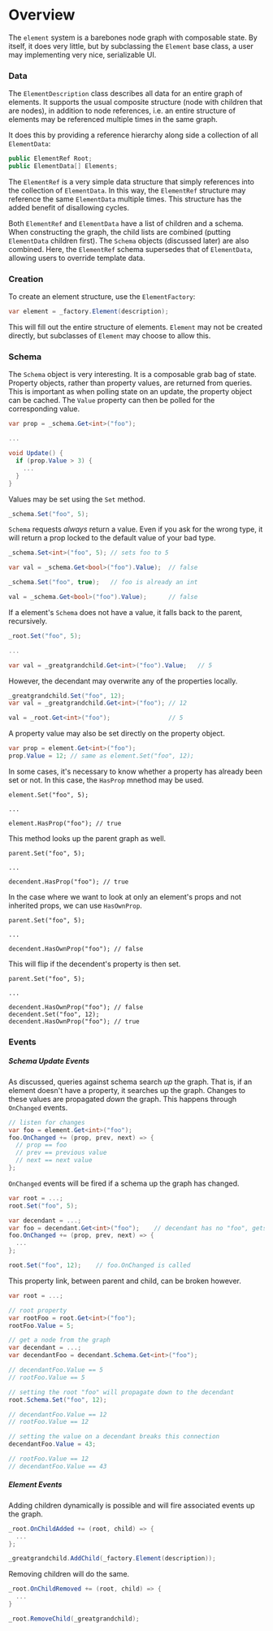 # Overview

The `element` system is a barebones node graph with composable state. By itself, it does very little, but by subclassing the `Element` base class, a user may implementing very nice, serializable UI.

### Data

The `ElementDescription` class describes all data for an entire graph of elements. It supports the usual composite structure (node with children that are nodes), in addition to node references, i.e. an entire structure of elements may be referenced multiple times in the same graph.

It does this by providing a reference hierarchy along side a collection of all `ElementData`:

```csharp
public ElementRef Root;
public ElementData[] Elements;
```

The `ElementRef` is a very simple data structure that simply references into the collection of `ElementData`. In this way, the `ElementRef` structure may reference the same `ElementData` multiple times. This structure has the added benefit of disallowing cycles.

Both `ElementRef` and `ElementData` have a list of children and a schema. When constructing the graph, the child lists are combined (putting `ElementData` children first). The `Schema` objects (discussed later) are also combined. Here, the `ElementRef` schema supersedes that of `ElementData`, allowing users to override template data.

### Creation

To create an element structure, use the `ElementFactory`:

```csharp
var element = _factory.Element(description);
```

This will fill out the entire structure of elements. `Element` may not be created directly, but subclasses of `Element` may choose to allow this.

### Schema

The `Schema` object is very interesting. It is a composable grab bag of state. Property objects, rather than property values, are returned from queries. This is important as when polling state on an update, the property object can be cached. The `Value` property can then be polled for the corresponding value.

```csharp
var prop = _schema.Get<int>("foo");

...

void Update() {
  if (prop.Value > 3) {
    ...
  }
}
```

Values may be set using the `Set` method.

```csharp
_schema.Set("foo", 5);
```

`Schema` requests _always_ return a value. Even if you ask for the wrong type, it will return a prop locked to the default value of your bad type.

```csharp
_schema.Set<int>("foo", 5);	// sets foo to 5

var val = _schema.Get<bool>("foo").Value);	// false

_schema.Set("foo", true);	// foo is already an int

val = _schema.Get<bool>("foo").Value);		// false
```

If a element's `Schema` does not have a value, it falls back to the parent, recursively.

```csharp
_root.Set("foo", 5);

...

var val = _greatgrandchild.Get<int>("foo").Value;	// 5
```

However, the decendant may overwrite any of the properties locally.

```csharp
_greatgrandchild.Set("foo", 12);
var val = _greatgrandchild.Get<int>("foo");	// 12

val = _root.Get<int>("foo");				// 5
```

A property value may also be set directly on the property object.

```csharp
var prop = element.Get<int>("foo");
prop.Value = 12; // same as element.Set("foo", 12);
```

In some cases, it's necessary to know whether a property has already been set or not. In this case, the `HasProp` mnethod may be used.

```
element.Set("foo", 5);

...

element.HasProp("foo"); // true
```

This method looks up the parent graph as well.

```
parent.Set("foo", 5);

...

decendent.HasProp("foo"); // true
```

In the case where we want to look at only an element's props and not inherited props, we can use `HasOwnProp`.

```
parent.Set("foo", 5);

...

decendent.HasOwnProp("foo"); // false

```

This will flip if the decendent's property is then set.

```
parent.Set("foo", 5);

...

decendent.HasOwnProp("foo"); // false
decendent.Set("foo", 12);
decendent.HasOwnProp("foo"); // true

```

### Events

##### Schema Update Events

As discussed, queries against schema search _up_ the graph. That is, if an element doesn't have a property, it searches up the graph. Changes to these values are propagated _down_ the graph. This happens through `OnChanged` events.

```csharp
// listen for changes
var foo = element.Get<int>("foo");
foo.OnChanged += (prop, prev, next) => {
  // prop == foo
  // prev == previous value
  // next == next value
};
```

`OnChanged` events will be fired if a schema up the graph has changed.

```csharp
var root = ...;
root.Set("foo", 5);

var decendant = ...;
var foo = decendant.Get<int>("foo");	// decendant has no "foo", gets it from root
foo.OnChanged += (prop, prev, next) => {
  ...
};

root.Set("foo", 12);	// foo.OnChanged is called
```

This property link, between parent and child, can be broken however.

```csharp
var root = ...;

// root property
var rootFoo = root.Get<int>("foo");
rootFoo.Value = 5;

// get a node from the graph
var decendant = ...;
var decendantFoo = decendant.Schema.Get<int>("foo");

// decendantFoo.Value == 5
// rootFoo.Value == 5

// setting the root "foo" will propagate down to the decendant
root.Schema.Set("foo", 12);

// decendantFoo.Value == 12
// rootFoo.Value == 12

// setting the value on a decendant breaks this connection
decendantFoo.Value = 43;

// rootFoo.Value == 12
// decendantFoo.Value == 43

```

##### Element Events

Adding children dynamically is possible and will fire associated events up the graph.

```csharp
_root.OnChildAdded += (root, child) => {
  ...
};

_greatgrandchild.AddChild(_factory.Element(description));
```
Removing children will do the same.

```csharp
_root.OnChildRemoved += (root, child) => {
  ...
}

_root.RemoveChild(_greatgrandchild);
```

